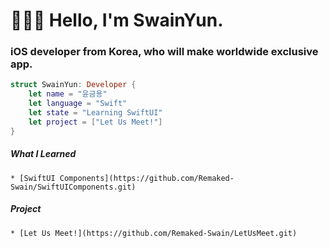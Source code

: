 # 🧑🏻‍💻 Hello, I'm SwainYun.
### iOS developer from Korea, who will make worldwide exclusive app.

```Swift
struct SwainYun: Developer {
    let name = "윤금용"
    let language = "Swift"
    let state = "Learning SwiftUI"
    let project = ["Let Us Meet!"]
}
```

##### What I Learned
    * [SwiftUI Components](https://github.com/Remaked-Swain/SwiftUIComponents.git)

##### Project
    * [Let Us Meet!](https://github.com/Remaked-Swain/LetUsMeet.git)
